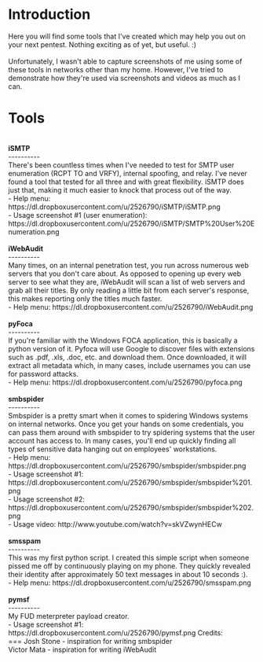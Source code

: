 Introduction
===
Here you will find some tools that I've created which may help you out on your next pentest. Nothing exciting as of yet, but useful. :)<br /><br>
Unfortunately, I wasn't able to capture screenshots of me using some of these tools in networks other than my home. However, I've tried to demonstrate how they're used via screenshots and videos as much as I can.

Tools
===
<br />
<b>iSMTP</b><br />
---------- <br />
There's been countless times when I've needed to test for SMTP user enumeration (RCPT TO and VRFY), internal spoofing, and relay. I've never found a tool that tested for all three and with great flexibility. iSMTP does just that, making it much easier to knock that process out of the way. <br />
	- Help menu: https://dl.dropboxusercontent.com/u/2526790/iSMTP/iSMTP.png <br />
	- Usage screenshot #1 (user enumeration): https://dl.dropboxusercontent.com/u/2526790/iSMTP/SMTP%20User%20Enumeration.png <br />
<br />
<b>iWebAudit</b><br />
---------- <br />
Many times, on an internal penetration test, you run across numerous web servers that you don't care about. As opposed to opening up every web server to see what they are, iWebAudit will scan a list of web servers and grab all their titles. By only reading a little bit from each server's response, this makes reporting only the titles much faster. <br />
	- Help menu: https://dl.dropboxusercontent.com/u/2526790/iWebAudit.png <br />
<br />
<b>pyFoca</b><br />
---------- <br />
If you're familiar with the Windows FOCA application, this is basically a python version of it. Pyfoca will use Google to discover files with extensions such as .pdf, .xls, .doc, etc. and download them. Once downloaded, it will extract all metadata which, in many cases, include usernames you can use for password attacks. <br />
	- Help menu: https://dl.dropboxusercontent.com/u/2526790/pyfoca.png <br />
<br />
<b>smbspider</b><br />
---------- <br />
Smbspider is a pretty smart when it comes to spidering Windows systems on internal networks. Once you get your hands on some credentials, you can pass them around with smbspider to try spidering systems that the user account has access to. In many cases, you'll end up quickly finding all types of sensitive data hanging out on employees' workstations. <br />
	- Help menu: https://dl.dropboxusercontent.com/u/2526790/smbspider/smbspider.png <br />
	- Usage screenshot #1: https://dl.dropboxusercontent.com/u/2526790/smbspider/smbspider%201.png <br />
	- Usage screenshot #2: https://dl.dropboxusercontent.com/u/2526790/smbspider/smbspider%202.png <br />
	- Usage video: http://www.youtube.com/watch?v=skVZwynHECw <br />
<br />
<b>smsspam</b><br />
---------- <br />
This was my first python script. I created this simple script when someone pissed me off by continuously playing on my phone. They quickly revealed their identity after approximately 50 text messages in about 10 seconds :).<br />
	- Help menu: https://dl.dropboxusercontent.com/u/2526790/smsspam.png <br />
<br />
<b>pymsf</b><br />
---------- <br />
My FUD meterpreter payload creator.<br />
	- Usage screenshot #1: https://dl.dropboxusercontent.com/u/2526790/pymsf.png
Credits: <br />
===
Josh Stone - inspiration for writing smbspider <br />
Victor Mata - inspiration for writing iWebAudit
